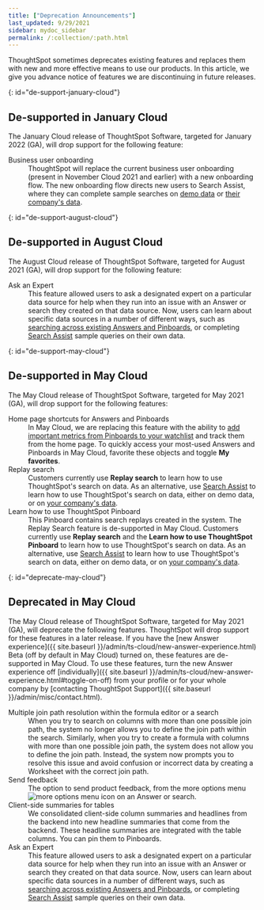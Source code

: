 ```yaml
---
title: ["Deprecation Announcements"]
last_updated: 9/29/2021
sidebar: mydoc_sidebar
permalink: /:collection/:path.html
---
```


ThoughtSpot sometimes deprecates existing features and replaces them with new and more effective means to use our products.  In this article, we give you advance notice of features we are discontinuing in future releases.

<!--

Use following notes above feature that is deprecated. Send a link back to this document for a fuller description.
{% include deprecation.html content="This feature is now deprecated. You may not use it starting with release 7.1. For details, see Deprecation Announcements." %}

-->
{: id="de-support-january-cloud"}
## De-supported in January Cloud

The January Cloud release of ThoughtSpot Software, targeted for January 2022 (GA), will drop support for the following feature:

<dl>
<dlentry><dt>Business user onboarding</dt>
<dd>ThoughtSpot will replace the current business user onboarding (present in November Cloud 2021 and earlier) with a new onboarding flow. The new onboarding flow directs new users to Search Assist, where they can complete sample searches on <a href="{{ site.baseurl }}/admin/ts-cloud/search-assist.html">demo data</a> or <a href="{{ site.baseurl }}/admin/ts-cloud/search-assist-coach.html">their company's data</a>.</dd></dlentry>
</dl>

{: id="de-support-august-cloud"}
## De-supported in August Cloud

The August Cloud release of ThoughtSpot Software, targeted for August 2021 (GA), will drop support for the following feature:

<dl>
<dlentry><dt>Ask an Expert</dt>
<dd>This feature allowed users to ask a designated expert on a particular data source for help when they run into an issue with an Answer or search they created on that data source. Now, users can learn about specific data sources in a number of different ways, such as <a href="{{ site.baseurl }}/end-user/search/search-answers.html">searching across existing Answers and Pinboards</a>, or completing <a href="{{ site.baseurl }}/admin/ts-cloud/search-assist-coach.html">Search Assist</a> sample queries on their own data.</dd></dlentry>
</dl>

{: id="de-support-may-cloud"}
## De-supported in May Cloud

The May Cloud release of ThoughtSpot Software, targeted for May 2021 (GA), will drop support for the following features:

<dl><dlentry><dt>Home page shortcuts for Answers and Pinboards</dt>
<dd>In May Cloud, we are replacing this feature with the ability to <a href="{{ site.baseurl }}/end-user/thoughtspot-one/thoughtspot-one-homepage.html#quick-links">add important metrics from Pinboards to your watchlist</a> and track them from the home page. To quickly access your most-used Answers and Pinboards in May Cloud, favorite these objects and toggle <strong>My favorites</strong>.</dd></dlentry>
<dlentry><dt>Replay search</dt>
<dd>Customers currently use <strong>Replay search</strong> to learn how to use ThoughtSpot's search on data. As an alternative, use <a href="{{ site.baseurl }}/admin/ts-cloud/search-assist.html">Search Assist</a> to learn how to use ThoughtSpot's search on data, either on demo data, or on <a href="{{ site.baseurl }}/admin/ts-cloud/search-assist-coach.html">your company's data</a>.</dd></dlentry>
<dlentry><dt>Learn how to use ThoughtSpot Pinboard</dt>
<dd>This Pinboard contains search replays created in the system. The Replay Search feature is de-supported in May Cloud. Customers currently use <strong>Replay search</strong> and the <strong>Learn how to use ThoughtSpot Pinboard</strong> to learn how to use ThoughtSpot's search on data. As an alternative, use <a href="{{ site.baseurl }}/admin/ts-cloud/search-assist.html">Search Assist</a> to learn how to use ThoughtSpot's search on data, either on demo data, or on <a href="{{ site.baseurl }}/admin/ts-cloud/search-assist-coach.html">your company's data</a>.</dd></dlentry>
</dl>

{: id="deprecate-may-cloud"}
## Deprecated in May Cloud
The May Cloud release of ThoughtSpot Software, targeted for May 2021 (GA), will deprecate the following features. ThoughtSpot will drop support for these features in a later release. If you have the [new Answer experience]({{ site.baseurl }}/admin/ts-cloud/new-answer-experience.html) <span class="badge badge-update">Beta</span> (off by default in May Cloud) turned on, these features are de-supported in May Cloud. To use these features, turn the new Answer experience off [individually]({{ site.baseurl }}/admin/ts-cloud/new-answer-experience.html#toggle-on-off) from your profile or for your whole company by [contacting ThoughtSpot Support]({{ site.baseurl }}/admin/misc/contact.html).

<dl>
<dlentry><dt>Multiple join path resolution within the formula editor or a search</dt>
<dd>When you try to search on columns with more than one possible join path, the system no longer allows you to define the join path within the search. Similarly, when you try to create a formula with columns with more than one possible join path, the system does not allow you to define the join path. Instead, the system now prompts you to resolve this issue and avoid confusion or incorrect data by creating a Worksheet with the correct join path.</dd></dlentry>
<dlentry><dt>Send feedback</dt>
<dd>The option to send product feedback, from the more options menu <img src="{{ site.baseurl }}/images/icon-more-10px.png" alt="more options menu icon" class="inline"/> on an Answer or search.</dd></dlentry>
<dlentry><dt>Client-side summaries for tables</dt>
<dd>We consolidated client-side column summaries and headlines from the backend into new headline summaries that come from the backend. These headline summaries are integrated with the table columns. You can pin them to Pinboards.</dd></dlentry>
<dlentry><dt>Ask an Expert</dt>
<dd>This feature allowed users to ask a designated expert on a particular data source for help when they run into an issue with an Answer or search they created on that data source. Now, users can learn about specific data sources in a number of different ways, such as <a href="{{ site.baseurl }}/end-user/search/search-answers.html">searching across existing Answers and Pinboards</a>, or completing <a href="{{ site.baseurl }}/admin/ts-cloud/search-assist-coach.html">Search Assist</a> sample queries on their own data.</dd></dlentry>
</dl>
